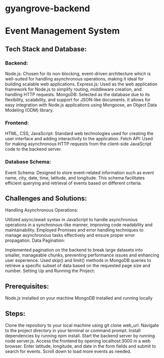 # gyangrove-backend
# Event Management System

## Tech Stack and Database:

### Backend:

Node.js: Chosen for its non-blocking, event-driven architecture which is well-suited for handling asynchronous operations, making it ideal for building scalable web applications.
Express.js: Used as the web application framework for Node.js to simplify routing, middleware creation, and handling HTTP requests.
MongoDB: Selected as the database due to its flexibility, scalability, and support for JSON-like documents. It allows for easy integration with Node.js applications using Mongoose, an Object Data Modeling (ODM) library.

### Frontend:

HTML, CSS, JavaScript: Standard web technologies used for creating the user interface and adding interactivity to the application.
Fetch API: Used for making asynchronous HTTP requests from the client-side JavaScript code to the backend server.

### Database Schema:

Event Schema: Designed to store event-related information such as event name, city, date, time, latitude, and longitude. This schema facilitates efficient querying and retrieval of events based on different criteria.

## Challenges and Solutions:

Handling Asynchronous Operations:

Utilized async/await syntax in JavaScript to handle asynchronous operations in a synchronous-like manner, improving code readability and maintainability.
Employed Promises and error handling techniques to manage asynchronous tasks effectively and ensure proper error propagation.
Data Pagination:

Implemented pagination on the backend to break large datasets into smaller, manageable chunks, preventing performance issues and enhancing user experience.
Used skip() and limit() methods in MongoDB queries to retrieve a specific subset of data based on the requested page size and number.
Setting Up and Running the Project:

## Prerequisites:

Node.js installed on your machine
MongoDB installed and running locally

## Steps:
Clone the repository to your local machine using git clone web_url.
Navigate to the project directory in your terminal or command prompt.
Install dependencies by running npm install.
Start the backend server by running node server.js.
Access the frontend by opening localhost:3000 in a web browser.
Enter latitude, longitude, and date in the form fields and submit to search for events.
Scroll down to load more events as needed.

